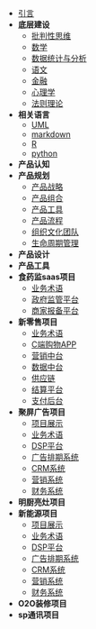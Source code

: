 * [引言](./README.md)
* **底层建设** 
  * [批判性思维](./critical-thinking.md)
  * [数学](./aaa.md) 
  * [数据统计与分析](./aaa.md) 
  * [语文](./aaa.md) 
  * [金融](./aaa.md) 
  * [心理学](./aaa.md) 
  * [法则理论](./aaa.md) 
* **相关语言** 
  * [UML](./uml.md)
  * [markdown](./markdown.md)
  * [R](./R.md)
  * [python](./python.md)
* **产品认知** 
* **产品规划** 
  * [产品战略](./product-strategy.md)
  * [产品组合](./product-assortment.md)
  * [产品工具](./product-tools.md)
  * [产品流程](./newproductflow.md)
  * [组织文化团队](./team.md)
  * [生命周期管理](./aaa.md)
* **产品设计** 
* **产品工具** 
* **食药监saas项目** 
  * [业务术语](./aaa.md)
  * [政府监管平台](./aaa.md)
  * [商家报备平台](./aaa.md)
* **新零售项目** 
  * [业务术语](./aaa.md)
  * [C端购物APP](./aaa.md)
  * [营销中台](./aaa.md)
  * [数据中台](./aaa.md)
  * [供应链](./aaa.md)
  * [结算平台](./aaa.md)
  * [支付后台](./aaa.md)
* **聚屏广告项目** 
  * [项目展示](./tt-product-photos.md)
  * [业务术语](./aaa.md) 
  * [DSP平台](./aaa.md)
  * [广告排期系统](./aaa.md)
  * [CRM系统](./aaa.md)
  * [营销系统](./aaa.md)
  * [财务系统](./aaa.md)
* **明厨亮灶项目** 
* **新能源项目** 
  * [项目展示](./dz-product-photos.md)
  * [业务术语](./aaa.md) 
  * [DSP平台](./aaa.md)
  * [广告排期系统](./aaa.md)
  * [CRM系统](./aaa.md)
  * [营销系统](./aaa.md)
  * [财务系统](./aaa.md)
* **O2O装修项目** 
* **sp通讯项目** 
